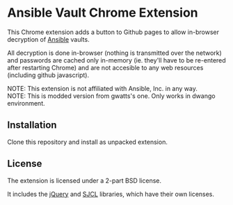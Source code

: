 Ansible Vault Chrome Extension
==============================

This Chrome extension adds a button to Github pages to allow in-browser decryption of 
[Ansible](http://www.ansible.com/) vaults.

All decryption is done in-browser (nothing is transmitted over the network) and passwords
are cached only in-memory (ie. they'll have to be re-entered after restarting Chrome) and
are not accesible to any web resources (including github javascript).

NOTE: This extension is not affiliated with Ansible, Inc. in any way.  
NOTE: This is modded version from gwatts's one. Only works in dwango environment.


Installation
------------
Clone this repository and install as unpacked extension.


License
-------

The extension is licensed under a 2-part BSD license.

It includes the [jQuery](http://jquery.com) and [SJCL](https://bitwiseshiftleft.github.io/sjcl/) libraries, 
which have their own licenses.
